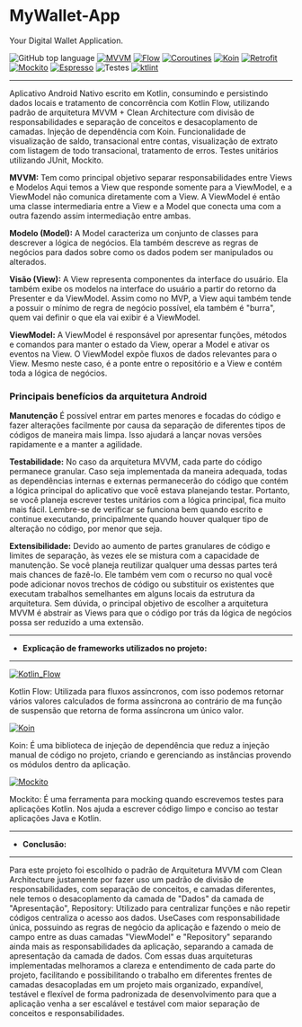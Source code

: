 # MyWallet-App
Your Digital Wallet Application.

![GitHub top language](https://img.shields.io/github/languages/top/Carlosjr01/Filmes-App) 
[![MVVM](https://img.shields.io/badge/Architecture-MVVM_+_CLEAN_ARCHITECTURE-black)](https://www.youtube.com/watch?v=tIPxSWx5qpk) 
[![Flow](https://img.shields.io/badge/Kotlin_Flow-Asynchronous-black)](https://developer.android.com/kotlin/coroutines) 
[![Coroutines](https://img.shields.io/badge/Coroutines-1.6.0-black.svg)]()
[![Koin](https://img.shields.io/badge/Koin-3.5.3-black.svg)]()
[![Retrofit](https://img.shields.io/badge/Retrofit-2.9.0-black.svg)]()
[![Mockito](https://img.shields.io/badge/Mockito-4.1.0-black.svg)]()
[![Espresso](https://img.shields.io/badge/Espresso-3.6.1-black.svg)]()
![Testes](https://img.shields.io/badge/Testes_Unitários-lightgrey)
[![ktlint](https://img.shields.io/badge/code%20style-%E2%9D%A4-FF4081.svg)]()

*******

Aplicativo Android Nativo escrito em Kotlin, consumindo e persistindo dados locais e tratamento de concorrência com Kotlin Flow, utilizando padrão de arquitetura MVVM + Clean Architecture com divisão de responsabilidades e separação de conceitos e desacoplamento de camadas. Injeção de dependência com Koin. Funcionalidade de visualização de saldo, transacional entre contas, visualização de extrato com listagem de todo transacional, tratamento de erros. Testes unitários utilizando JUnit, Mockito.

**MVVM:** Tem como principal objetivo separar responsabilidades entre Views e Modelos
Aqui temos a View que responde somente para a ViewModel, e a ViewModel não comunica diretamente com a View. A ViewModel é então uma classe intermediaria entre a View e a Model que conecta uma com a outra fazendo assim intermediação entre ambas.

**Modelo (Model):**
A Model caracteriza um conjunto de classes para descrever a lógica de negócios. Ela também descreve as regras de negócios para dados sobre como os dados podem ser manipulados ou alterados.

**Visão (View):**
A View representa componentes da interface do usuário. Ela também exibe os modelos na interface do usuário a partir do retorno da Presenter e da ViewModel. Assim como no MVP, a View aqui também tende a possuir o mínimo de regra de negócio possível, ela também é "burra", quem vai definir o que ela vai exibir é a ViewModel.

**ViewModel:**
A ViewModel é responsável por apresentar funções, métodos e comandos para manter o estado da View, operar a Model e ativar os eventos na View.
O ViewModel expõe fluxos de dados relevantes para o View. Mesmo neste caso, é a ponte entre o repositório e a View e contém toda a lógica de negócios.

### Principais benefícios da arquitetura Android
**Manutenção**
É possível entrar em partes menores e focadas do código e fazer alterações facilmente por causa da separação de diferentes tipos de códigos de maneira mais limpa. Isso ajudará a lançar novas versões rapidamente e a manter a agilidade.

**Testabilidade:**
No caso da arquitetura MVVM, cada parte do código permanece granular. Caso seja implementada da maneira adequada, todas as dependências internas e externas permanecerão do código que contém a lógica principal do aplicativo que você estava planejando testar.
Portanto, se você planeja escrever testes unitários com a lógica principal, fica muito mais fácil. Lembre-se de verificar se funciona bem quando escrito e continue executando, principalmente quando houver qualquer tipo de alteração no código, por menor que seja.

**Extensibilidade:**
Devido ao aumento de partes granulares de código e limites de separação, às vezes ele se mistura com a capacidade de manutenção. Se você planeja reutilizar qualquer uma dessas partes terá mais chances de fazê-lo.
Ele também vem com o recurso no qual você pode adicionar novos trechos de código ou substituir os existentes que executam trabalhos semelhantes em alguns locais da estrutura da arquitetura.
Sem dúvida, o principal objetivo de escolher a arquitetura MVVM é abstrair as Views para que o código por trás da lógica de negócios possa ser reduzido a uma extensão.

*******
* **Explicação de frameworks utilizados no projeto:**
*******

[![Kotlin_Flow](https://img.shields.io/badge/Kotlin_Flow-Asynchronous-black)](https://developer.android.com/kotlin/coroutines) 

Kotlin Flow: Utilizada para fluxos assíncronos, com isso podemos retornar vários valores calculados de forma assíncrona ao contrário de ma função de suspensão que retorna de forma assíncrona um único valor.

[![Koin](https://img.shields.io/badge/Koin-3.5.3-black.svg)]()

Koin: É uma biblioteca de injeção de dependência que reduz a injeção manual de código no projeto, criando e gerenciando as instâncias provendo os módulos dentro da aplicação.

[![Mockito](https://img.shields.io/badge/Mockito-4.1.0-black.svg)]()

Mockito: É uma ferramenta para mocking quando escrevemos testes para aplicações Kotlin. Nos ajuda a escrever código limpo e conciso ao testar aplicações Java e Kotlin.

*******
* **Conclusão:** 
*******
Para este projeto foi escolhido o padrão de Arquitetura MVVM com Clean Architecture justamente por fazer uso um padrão de divisão de responsabilidades, com separação de conceitos, e camadas diferentes, nele temos o desacoplamento da camada de "Dados" da camada de "Apresentação", Repository: Utilizado para centralizar funções e não repetir códigos centraliza o acesso aos dados. UseCases com responsabilidade única, possuindo as regras de negócio da aplicação e fazendo o meio de campo entre as duas camadas "ViewModel" e "Repository" separando ainda mais as responsabilidades da aplicação, separando a camada de apresentação da camada de dados.
Com essas duas arquiteturas implementadas melhoramos a clareza e entendimento de cada parte do projeto, facilitando e possibilitando o trabalho em diferentes frentes de camadas desacopladas em um projeto mais organizado, expandível, testável e flexível de forma padronizada de desenvolvimento para que a aplicação venha a ser escalável e testável com maior separação de conceitos e responsabilidades. 

